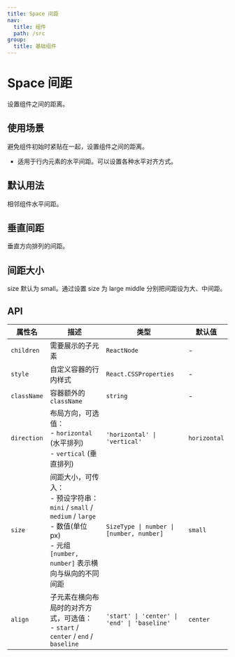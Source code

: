 ```yaml
---
title: Space 间距
nav:
  title: 组件
  path: /src
group:
  title: 基础组件
---
```


# Space 间距

设置组件之间的距离。

## 使用场景

避免组件初始时紧贴在一起，设置组件之间的距离。

- 适用于行内元素的水平间距。可以设置各种水平对齐方式。

## 默认用法

相邻组件水平间距。
<code src="./demo/base.tsx"></code>

## 垂直间距

垂直方向排列的间距。
<code src="./demo/direction.tsx"></code>

## 间距大小

size 默认为 small。通过设置 size 为 large middle 分别把间距设为大、中间距。
<code src="./demo/size.tsx"></code>

## API

| 属性名      | 描述                                                                                                                                                  | 类型                                         | 默认值       |
| ----------- | ----------------------------------------------------------------------------------------------------------------------------------------------------- | -------------------------------------------- | ------------ |
| `children`  | 需要展示的子元素                                                                                                                                      | `ReactNode`                                  | -            |
| `style`     | 自定义容器的行内样式                                                                                                                                  | `React.CSSProperties`                        | -            |
| `className` | 容器额外的 `className`                                                                                                                                | `string`                                     | -            |
| `direction` | 布局方向，可选值：<br/>- `horizontal` (水平排列)<br/>- `vertical` (垂直排列)                                                                          | `'horizontal' \| 'vertical'`                 | `horizontal` |
| `size`      | 间距大小，可传入：<br/>- 预设字符串：`mini` / `small` / `medium` / `large`<br/>- 数值(单位 px)<br/>- 元组 `[number, number]` 表示横向与纵向的不同间距 | `SizeType \| number \| [number, number]`     | `small`      |
| `align`     | 子元素在横向布局时的对齐方式，可选值：<br/>- `start` / `center` / `end` / `baseline`                                                                  | `'start' \| 'center' \| 'end' \| 'baseline'` | `center`     |
